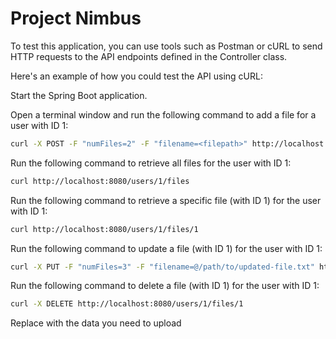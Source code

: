 # Project Nimbus
To test this application, you can use tools such as Postman or cURL to send HTTP requests to the API endpoints defined in the Controller class.

Here's an example of how you could test the API using cURL:

Start the Spring Boot application.

Open a terminal window and run the following command to add a file for a user with ID 1:

```sh
curl -X POST -F "numFiles=2" -F "filename=<filepath>" http://localhost:8080/users/1/files

```

Run the following command to retrieve all files for the user with ID 1:

```sh
curl http://localhost:8080/users/1/files
```

Run the following command to retrieve a specific file (with ID 1) for the user with ID 1:

```sh
curl http://localhost:8080/users/1/files/1
```

Run the following command to update a file (with ID 1) for the user with ID 1:

```sh
curl -X PUT -F "numFiles=3" -F "filename=@/path/to/updated-file.txt" http://localhost:8080/users/1/files/1
```

Run the following command to delete a file (with ID 1) for the user with ID 1:
```sh
curl -X DELETE http://localhost:8080/users/1/files/1
```

Replace <filename> with the data you need to upload